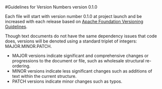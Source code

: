 #Guidelines for Version Numbers 
version 0.1.0

Each file will start with version number 0.1.0 at project launch and be increased with each release based on [Apache Foundation Versioning Guidelines](http://apr.apache.org/versioning.html). 

Though text documents do not have the same dependency issues that code does, versions will be denoted using a standard triplet of integers: MAJOR.MINOR.PATCH. 

- MAJOR versions indicate significant and comprehensive changes or progressions to the document or file, such as wholesale structural re-ordering. 
- MINOR versions indicate less significant changes such as additions of text within the current structure.
- PATCH versions indicate minor changes such as typos. 
